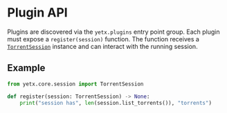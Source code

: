 # Plugin API

Plugins are discovered via the `yetx.plugins` entry point group. Each plugin
must expose a `register(session)` function. The function receives a
[`TorrentSession`](../yetx/core/session.py) instance and can interact with the
running session.

## Example

```python
from yetx.core.session import TorrentSession

def register(session: TorrentSession) -> None:
    print("session has", len(session.list_torrents()), "torrents")
```
